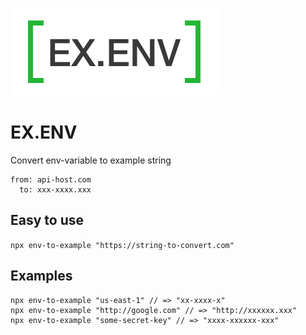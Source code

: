 ![Logo](https://github.com/omelniz/exenv/blob/main/logo.png)

# EX.ENV
Convert env-variable to example string

```
from: api-host.com
  to: xxx-xxxx.xxx
```

## Easy to use
`npx env-to-example "https://string-to-convert.com"`

## Examples
```
npx env-to-example "us-east-1" // => "xx-xxxx-x"
npx env-to-example "http://google.com" // => "http://xxxxxx.xxx"
npx env-to-example "some-secret-key" // => "xxxx-xxxxxx-xxx"
```
